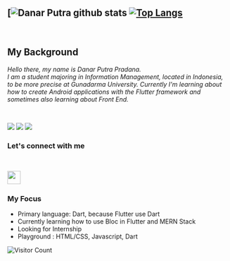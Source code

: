 [![Danar Putra github stats](https://github-readme-stats.vercel.app/api?username=pradana4648&show_icons=true&theme=radical)
[![Top Langs](https://github-readme-stats.vercel.app/api/top-langs/?username=pradana4648&layout=compact&theme=radical)](https://github.com/anuraghazra/github-readme-stats)
---
<br>

## My Background

*Hello there, my name is Danar Putra Pradana. <br>
I am a student majoring in Information Management, located in Indonesia, to be more precise at Gunadarma University.
Currently I'm learning about how to create Android applications with the Flutter framework and sometimes also learning about Front End.*

<br>
<p>
<img src="https://img.shields.io/badge/Flutter%20-%2302569B.svg?&style=for-the-badge&logo=Flutter&logoColor=white" /> 
<img src="https://img.shields.io/badge/sqlite-%2307405e.svg?&style=for-the-badge&logo=sqlite&logoColor=white"/>
<img src="https://img.shields.io/badge/dart-%230175C2.svg?&style=for-the-badge&logo=dart&logoColor=white"/>
</p>


### Let's connect with me

<br>

[<img height="30" src="icons/linkedin.ico"/>](https://www.linkedin.com/in/danar-p-530197108/)

### My Focus
* Primary language: Dart, because Flutter use Dart
* Currently learning how to use Bloc in Flutter and MERN Stack
* Looking for Internship 
* Playground : HTML/CSS, Javascript, Dart

![Visitor Count](https://profile-counter.glitch.me/danarputra4648/count.svg)



